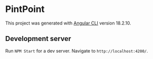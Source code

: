 # PintPoint

This project was generated with [Angular CLI](https://github.com/angular/angular-cli) version 18.2.10.

## Development server

Run `NPM Start` for a dev server. Navigate to `http://localhost:4200/`.

